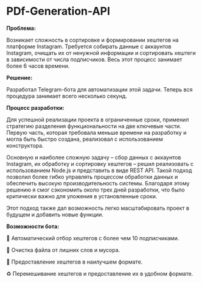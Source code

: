 # PDf-Generation-API

**Проблема:**


Возникает сложность в сортировке и формировании хештегов на платформе Instagram. Требуется собирать данные с аккаунтов Instagram, очищать их от ненужной информации и сортировать хештеги в зависимости от числа подписчиков. Весь этот процесс занимает более 6 часов времени.


**Решение:**


Разработал Telegram-бота для автоматизации этой задачи. Теперь вся процедура занимает всего несколько секунд.


**Процесс разработки:**

Для успешной реализации проекта в ограниченные сроки, применил стратегию разделения функциональности на две ключевые части. Первую часть, которая требовала меньше времени на разработку и могла быть быстро создана, реализовал с использованием конструктора.

Основную и наиболее сложную задачу – сбор данных с аккаунтов Instagram, их обработку и сортировку хештегов – решил реализовать с использованием Node.js и представить в виде REST API. Такой подход позволил более гибко управлять процессом обработки данных и обеспечить высокую производительность системы. Благодаря этому решению я смог сэкономить около трех дней разработки, что было критически важно для уложения в установленные сроки.

Этот подход также дал возможность легко масштабировать проект в будущем и добавить новые функции.


**Возможности бота:**

🔎 Автоматический отбор хештегов с более чем 10 подписчиками.

🧹 Очистка файла от лишних слов и мусора.

💎 Предоставление хештегов в наилучшем формате.

♻️ Перемешивание хештегов и предоставление их в удобном формате.
